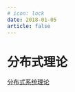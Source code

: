 ```yaml
---
# icon: lock
date: 2018-01-05
article: false
---
```


# 分布式理论

[分布式系统理论](https://blog.csdn.net/community_717/article/details/131559004 "分布式系统理论")  

